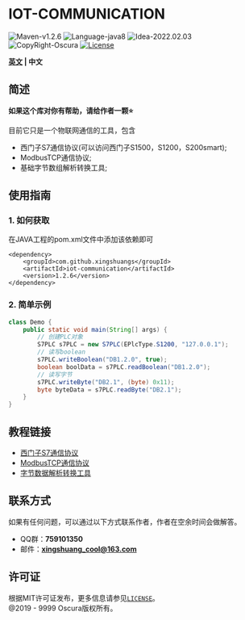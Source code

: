 # IOT-COMMUNICATION

![Maven-v1.2.6](https://img.shields.io/badge/Maven-v1.2.6-brightgreen)
![Language-java8](https://img.shields.io/badge/Language-java8-blue)
![Idea-2022.02.03](https://img.shields.io/badge/Idea-2022.02.03-lightgrey)
![CopyRight-Oscura](https://img.shields.io/badge/CopyRight-Oscura-yellow)
[![License](https://img.shields.io/badge/License-MIT-blue.svg)](./LICENSE)

**[英文](./README.md) | 中文**

## 简述

**如果这个库对你有帮助，请给作者一颗:star:**<br>

目前它只是一个物联网通信的工具，包含

- 西门子S7通信协议(可以访问西门子S1500，S1200，S200smart);
- ModbusTCP通信协议;
- 基础字节数组解析转换工具;

## 使用指南

### 1. 如何获取

在JAVA工程的pom.xml文件中添加该依赖即可

```
<dependency>
    <groupId>com.github.xingshuangs</groupId>
    <artifactId>iot-communication</artifactId>
    <version>1.2.6</version>
</dependency>
```

### 2. 简单示例

```java
class Demo {
    public static void main(String[] args) {
        // 创建PLC对象
        S7PLC s7PLC = new S7PLC(EPlcType.S1200, "127.0.0.1");
        // 读写boolean
        s7PLC.writeBoolean("DB1.2.0", true);
        boolean boolData = s7PLC.readBoolean("DB1.2.0");
        // 读写字节
        s7PLC.writeByte("DB2.1", (byte) 0x11);
        byte byteData = s7PLC.readByte("DB2.1");
    }
}
```

## 教程链接

- [西门子S7通信协议](./tutorial/README-S7-CN.md)
- [ModbusTCP通信协议](./tutorial/README-Modbus-CN.md)
- [字节数据解析转换工具](./tutorial/README-ByteArray-CN.md)

## 联系方式

如果有任何问题，可以通过以下方式联系作者，作者在空余时间会做解答。

- QQ群：**759101350**
- 邮件：**xingshuang_cool@163.com**

## 许可证

根据MIT许可证发布，更多信息请参见[`LICENSE`](./LICENSE)。<br>
@2019 - 9999 Oscura版权所有。

